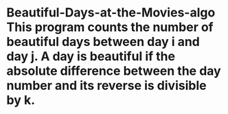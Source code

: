 # Beautiful-Days-at-the-Movies-algo This program counts the number of beautiful days between day i and day j. A day is beautiful if the absolute difference between the day number and its reverse is divisible by k.

